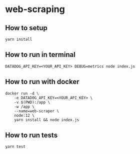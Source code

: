 # web-scraping

## How to setup
```
yarn install
```

## How to run in terminal
```
DATADOG_API_KEY=<YOUR_API_KEY> DEBUG=metrics node index.js
```

## How to run with docker
```
docker run -d \
    -e DATADOG_API_KEY=<YOUR_API_KEY> \
    -v $(PWD):/app \
    -w /app \
    --name=web-scraper \
    node:12 \
    yarn install && node index.js
```

## How to run tests
```
yarn test
```
